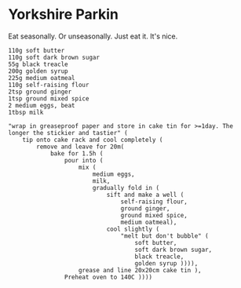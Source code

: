 Yorkshire Parkin
================

Eat seasonally. Or unseasonally. Just eat it. It's nice.

    110g soft butter
    110g soft dark brown sugar
    55g black treacle
    200g golden syrup
    225g medium oatmeal
    110g self-raising flour
    2tsp ground ginger
    1tsp ground mixed spice
    2 medium eggs, beat
    1tbsp milk

    "wrap in greaseproof paper and store in cake tin for >=1day. The longer the stickier and tastier" (
        tip onto cake rack and cool completely (
            remove and leave for 20m(
                bake for 1.5h (
                    pour into (
                        mix (
                            medium eggs,
                            milk,
                            gradually fold in (
                                sift and make a well (
                                    self-raising flour,
                                    ground ginger,
                                    ground mixed spice,
                                    medium oatmeal),
                                cool slightly (
                                    "melt but don't bubble" (
                                        soft butter,
                                        soft dark brown sugar,
                                        black treacle,
                                        golden syrup )))),
                        grease and line 20x20cm cake tin ),
                    Preheat oven to 140C ))))
